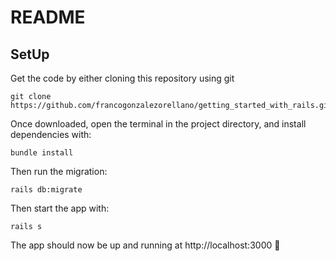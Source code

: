 # README

## SetUp

Get the code by either cloning this repository using git 

```
git clone https://github.com/francogonzalezorellano/getting_started_with_rails.git
```

Once downloaded, open the terminal in the project directory, and install dependencies with:

```
bundle install
```

Then run the migration:

```
rails db:migrate
```

Then start the app with:

```
rails s
```

The app should now be up and running at http://localhost:3000 🚀
